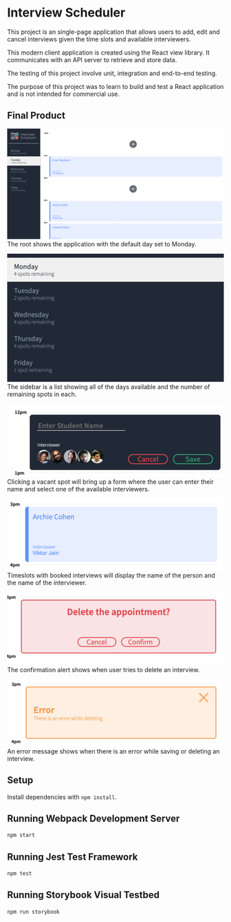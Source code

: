 # Interview Scheduler
This project is an single-page application that allows users to add, edit and cancel interviews given the time slots and available interviewers. 

This modern client application is created using the React view library. It communicates with an API server to retrieve and store data. 

The testing of this project involve unit, integration and end-to-end testing. 

The purpose of this project was to learn to build and test a React application and is not intended for commercial use.

## Final Product

![](https://github.com/chenpoyi/scheduler/blob/master/docs/application.png)
The root shows the application with the default day set to Monday.

![](https://github.com/chenpoyi/scheduler/blob/master/docs/daylist.png)
The sidebar is a list showing all of the days available and the number of remaining spots in each.

![](https://github.com/chenpoyi/scheduler/blob/master/docs/form.png)
Clicking a vacant spot will bring up a form where the user can enter their name and select one of the available interviewers.

![](https://github.com/chenpoyi/scheduler/blob/master/docs/show.png)
Timeslots with booked interviews will display the name of the person and the name of the interviewer.

![](https://github.com/chenpoyi/scheduler/blob/master/docs/confirm.png)
The confirmation alert shows when user tries to delete an interview. 

![](https://github.com/chenpoyi/scheduler/blob/master/docs/error.png)
An error message shows when there is an error while saving or deleting an interview.



## Setup

Install dependencies with `npm install`.

## Running Webpack Development Server

```sh
npm start
```

## Running Jest Test Framework

```sh
npm test
```

## Running Storybook Visual Testbed

```sh
npm run storybook
```
